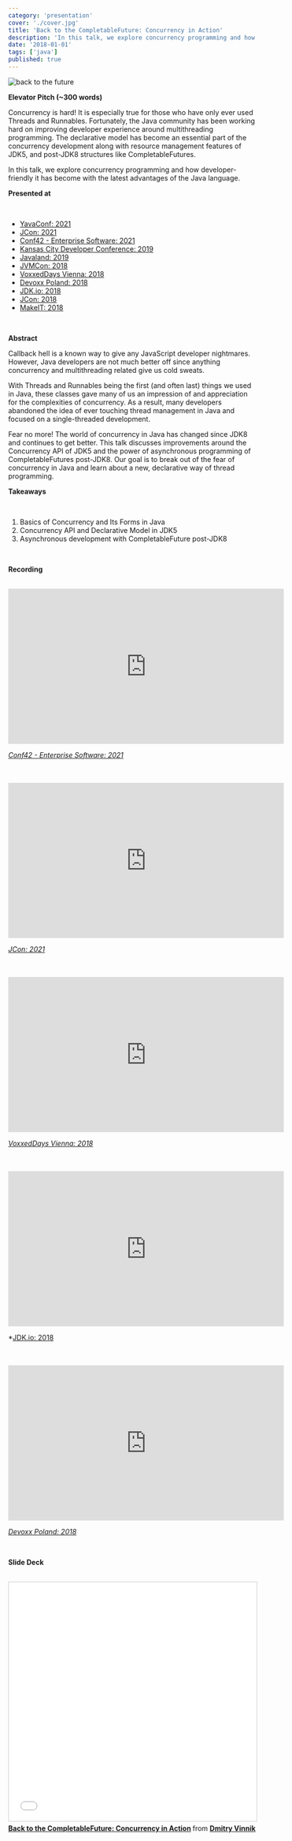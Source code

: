 ```yaml
---
category: 'presentation'
cover: './cover.jpg'
title: 'Back to the CompletableFuture: Concurrency in Action'
description: 'In this talk, we explore concurrency programming and how developer-friendly it has become with the latest advantages of the Java language.'
date: '2018-01-01'
tags: ['java']
published: true
---
```

![back to the future](./cover.jpg)

**Elevator Pitch (~300 words)**

Concurrency is hard! It is especially true for those who have only ever used Threads and Runnables. Fortunately, the Java community has been working hard on improving developer experience around multithreading programming. The declarative model has become an essential part of the concurrency development along with resource management features of JDK5, and post-JDK8 structures like CompletableFutures. 

In this talk, we explore concurrency programming and how developer-friendly it has become with the latest advantages of the Java language.

**Presented at**

<br>

- [YavaConf: 2021](https://dvinnik.dev/events/2021/yavaconf)
- [JCon: 2021](https://dvinnik.dev/events/2021/jcon)
- [Conf42 - Enterprise Software: 2021](https://dvinnik.dev/events/2021/conf42-enterprise)
- [Kansas City Developer Conference: 2019](https://dvinnik.dev/events/2019/kcdc)
- [Javaland: 2019](https://dvinnik.dev/events/2019/javaland)
- [JVMCon: 2018](https://dvinnik.dev/events/2018/jvmcon)
- [VoxxedDays Vienna: 2018](https://dvinnik.dev/events/2018/voxxeddays-vienna)
- [Devoxx Poland: 2018](https://dvinnik.dev/events/2018/devoxx-poland)
- [JDK.io: 2018](https://dvinnik.dev/events/2018/jdkio)
- [JCon: 2018](https://dvinnik.dev/events/2018/jcon)
- [MakeIT: 2018](https://dvinnik.dev/events/2018/makeit)

<br>

**Abstract**
 
Callback hell is a known way to give any JavaScript developer nightmares. However, Java developers are not much better off since anything concurrency and multithreading related give us cold sweats.

With Threads and Runnables being the first (and often last) things we used in Java, these classes gave many of us an impression of and appreciation for the complexities of concurrency. As a result, many developers abandoned the idea of ever touching thread management in Java and focused on a single-threaded development.
  
Fear no more! The world of concurrency in Java has changed since JDK8 and continues to get better. This talk discusses improvements around the Concurrency API of JDK5 and the power of asynchronous programming of CompletableFutures post-JDK8. Our goal is to break out of the fear of concurrency in Java and learn about a new, declarative way of thread programming.

**Takeaways**

<br>

1. Basics of Concurrency and Its Forms in Java
2. Concurrency API and Declarative Model in JDK5
3. Asynchronous development with CompletableFuture post-JDK8

   
<br>

**Recording**

<br>

<iframe width="560" height="315" src="https://www.youtube.com/embed/it0Zo5QhlQk" title="YouTube video player" frameborder="0" allow="accelerometer; autoplay; clipboard-write; encrypted-media; gyroscope; picture-in-picture" allowfullscreen></iframe>

*[Conf42 - Enterprise Software: 2021](https://dvinnik.dev/events/2021/conf42-enterprise)*

<br>

<br>

<iframe width="560" height="315" src="https://www.youtube.com/embed/JR0STPMcD5U" title="YouTube video player" frameborder="0" allow="accelerometer; autoplay; clipboard-write; encrypted-media; gyroscope; picture-in-picture" allowfullscreen></iframe>

*[JCon: 2021](https://dvinnik.dev/events/2021/jcon)*

<br>

<br>

<iframe width="560" height="315" src="https://www.youtube.com/embed/xm_ROh6X_Cg" title="YouTube video player" frameborder="0" allow="accelerometer; autoplay; clipboard-write; encrypted-media; gyroscope; picture-in-picture" allowfullscreen></iframe>

*[VoxxedDays Vienna: 2018](https://dvinnik.dev/events/2018/voxxeddays-vienna)*

<br>

<br>

<iframe width="560" height="315" src="https://www.youtube.com/embed/XK0QL6qSkFM" title="YouTube video player" frameborder="0" allow="accelerometer; autoplay; clipboard-write; encrypted-media; gyroscope; picture-in-picture" allowfullscreen></iframe>

*[JDK.io: 2018](https://dvinnik.dev/events/2018/jdkio)

<br>

<br>

<iframe width="560" height="315" src="https://www.youtube.com/embed/tM11P8dkcHk" title="YouTube video player" frameborder="0" allow="accelerometer; autoplay; clipboard-write; encrypted-media; gyroscope; picture-in-picture" allowfullscreen></iframe>

*[Devoxx Poland: 2018](https://dvinnik.dev/events/2018/devoxx-poland)*

<br>

**Slide Deck**

<br>

<iframe src="//www.slideshare.net/slideshow/embed_code/key/n0xvZuV80g3fa" width="595" height="485" frameborder="0" marginwidth="0" marginheight="0" scrolling="no" style="border:1px solid #CCC; border-width:1px; margin-bottom:5px; max-width: 100%;" allowfullscreen> </iframe> <div style="margin-bottom:5px"> <strong> <a href="//www.slideshare.net/DmitryVinnik1/back-to-the-completablefuture-concurrency-in-action-128736890" title="Back to the CompletableFuture: Concurrency in Action" target="_blank">Back to the CompletableFuture: Concurrency in Action</a> </strong> from <strong><a href="https://www.slideshare.net/DmitryVinnik1" target="_blank">Dmitry Vinnik</a></strong> </div>
